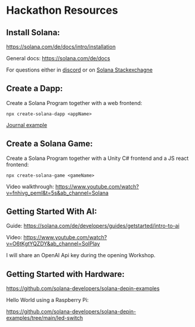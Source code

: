 # Hackathon Resources

## Install Solana:

https://solana.com/de/docs/intro/installation

General docs: 
https://solana.com/de/docs

For questions either in [discord](https://discord.com/channels/1334691746214580294/1334691746214580297) or on
[Solana Stackexchagne](https://solana.stackexchange.com/)

## Create a Dapp:

Create a Solana Program together with a web frontend:

```
npx create-solana-dapp <appName>
```

[Journal example](https://solana.com/de/developers/guides/dapps/journal)

## Create a Solana Game:

Create a Solana Program together with a Unity C# frontend and a JS react frontend:

```
npx create-solana-game <gameName>
```

Video walkthrough:
https://www.youtube.com/watch?v=fnhivg_pemI&t=5s&ab_channel=Solana

## Getting Started With AI:

Guide:
https://solana.com/de/developers/guides/getstarted/intro-to-ai

Video:
https://www.youtube.com/watch?v=O6tKgtYQZDY&ab_channel=SolPlay

I will share an OpenAI Api key during the opening Workshop. 

## Getting Started with Hardware:

https://github.com/solana-developers/solana-depin-examples

Hello World using a Raspberry Pi:

https://github.com/solana-developers/solana-depin-examples/tree/main/led-switch
